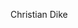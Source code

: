 Christian Dike


<!---
Christiandike/Christiandike is a ✨ special ✨ repository because its `README.md` (this file) appears on your GitHub profile.
You can click the Preview link to take a look at your changes.
--->
